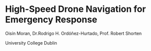 # High-Speed Drone Navigation for Emergency Response
Oisín Moran, Dr.Rodrigo H. Ordóñez-Hurtado, Prof. Robert Shorten

University College Dublin
